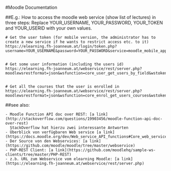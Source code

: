 #Moodle Documentation

##E.g.: How to access the moodle web service (show list of lectures) in three steps:
    Replace YOUR_USERNAME, YOUR_PASSWORD, YOUR_TOKEN and YOUR_USERID with your own values.

    # Get the user token (for mobile version, the administrator has to create a new service if he wants to restrict access etc. to it)
    https://elearning.fh-joanneum.at/login/token.php?username=YOUR_USERNAME&password=YOUR_PASSWORD&service=moodle_mobile_app


    # Get some user information (including the users id)
    https://elearning.fh-joanneum.at/webservice/rest/server.php?moodlewsrestformat=json&wsfunction=core_user_get_users_by_field&wstoken=YOUR_TOKEN&field=username&values[0]=YOUR_USERNAME


    # Get all the courses that the user is enrolled in
    https://elearning.fh-joanneum.at/webservice/rest/server.php?moodlewsrestformat=json&wsfunction=core_enrol_get_users_courses&wstoken=YOUR_TOKEN&userid=YOUR_USERID

##see also:

    - Moodle Function API doc over REST: [a link](http://stackoverflow.com/questions/19903456/moodle-function-api-doc-over-rest) 
      StackOverflow hat hierzu zwei interessante Antworten
    - Überblick von verfügbaren Web service [a link](https://docs.moodle.org/dev/Web_service_API_functions#Core_web_service_functions)
    - Der Source von den Webservices: [a link](https://github.com/moodle/moodle/tree/master/webservice)
    - PHP-REST Client: [a link](https://github.com/moodlehq/sample-ws-clients/tree/master/PHP-REST)
    - z.b. URL zum Webservice vom elearning Moodle: [a link](https://elearning.fh-joanneum.at/webservice/rest/server.php)

